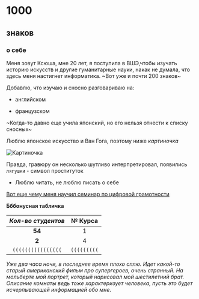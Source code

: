 # 1000
## знаков
### о себе

Меня зовут Ксюша, мне 20 лет, я поступила в ВШЭ,чтобы изучать историю искусств и другие гуманитарные науки, накак не думала, что здесь меня настигнет информатика.
~Вот уже и почти 200 знаков~

Добавлю, что изучаю и сносно разговариваю на:

* английском

- французском

~Когда-то давно еще учила японский, но его нельзя отнести к списку сносных~

Люблю японское искусство и Ван Гога, поэтому ниже *картиночка*

![Картиночка](https://artchive.ru/res/media/img/oy1400/work/456/294747.jpg "Копия Ван Гогом Японской гравюры")

Правда, гравюру он несколько шутливо интерпретировал, появились `лягушки` - символ проституток

+ Люблю читать, не люблю писать о себе

[Вот еще чему меня научил семинар по цифровой грамотности](https://www.google.com "В жизни пригодится?")

**Бббонусная табличка**

|*Кол-во студентов*|**№ Курса**| 
|:----------------:|:---------:| 
|      **54**      |      1    | 
|       **2**      |      4    |   
|`((((((((((((((((`|`(((((((((`|

*Уже два часа ночи, в последнее время плохо сплю. Идет какой-то старый американский фильм про супергероев, очень странный. На мольберте мой портрет, который нарисовал мой шестилетний брат. Описание комнаты ведь тоже характеризует человека, пусть это будет исчерпывающей информацией обо мне.*
